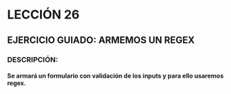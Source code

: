 # LECCIÓN 26 
## EJERCICIO GUIADO: ARMEMOS UN REGEX

### DESCRIPCIÓN: 
#### Se armará un formulario con validación de los inputs y para ello usaremos regex.
